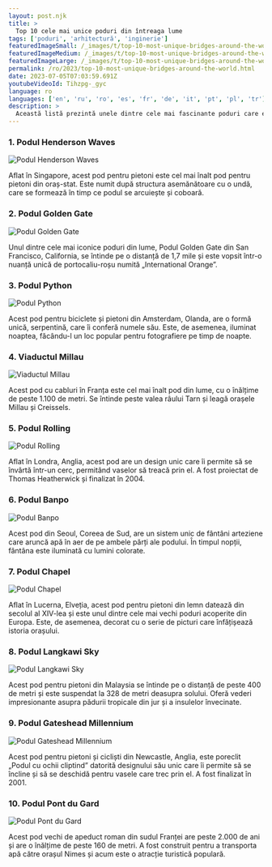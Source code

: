```yaml
---
layout: post.njk
title: >
  Top 10 cele mai unice poduri din întreaga lume
tags: ['poduri', 'arhitectură', 'inginerie']
featuredImageSmall: /_images/t/top-10-most-unique-bridges-around-the-world-cover-ro-small.webp
featuredImageMedium: /_images/t/top-10-most-unique-bridges-around-the-world-cover-ro-medium.webp
featuredImageLarge: /_images/t/top-10-most-unique-bridges-around-the-world-cover-ro-large.webp
permalink: /ro/2023/top-10-most-unique-bridges-around-the-world.html
date: 2023-07-05T07:03:59.691Z
youtubeVideoId: Tihzpg-_gyc
language: ro
languages: ['en', 'ru', 'ro', 'es', 'fr', 'de', 'it', 'pt', 'pl', 'tr']
description: >
  Această listă prezintă unele dintre cele mai fascinante poduri care există în întreaga lume. Fie că este vorba despre designul lor intricate, locație sau scop, aceste poduri sunt sigur că vor lăsa o impresie durabilă.
---
```


### 1. Podul Henderson Waves

![Podul Henderson Waves](/_images/4/487bc04d90ddf841f4d7c3661ee12e7e-medium.webp)

Aflat în Singapore, acest pod pentru pietoni este cel mai înalt pod pentru pietoni din oraș-stat. Este numit după structura asemănătoare cu o undă, care se formează în timp ce podul se arcuiește și coboară.

### 2. Podul Golden Gate

![Podul Golden Gate](/_images/5/5ebb24914f30c12f784634982b33c7b1-medium.webp)

Unul dintre cele mai iconice poduri din lume, Podul Golden Gate din San Francisco, California, se întinde pe o distanță de 1,7 mile și este vopsit într-o nuanță unică de portocaliu-roșu numită „International Orange”.

### 3. Podul Python

![Podul Python](/_images/b/b6dfc91e9e5d530e5acd9d8e5cfce8c9-medium.webp)

Acest pod pentru biciclete și pietoni din Amsterdam, Olanda, are o formă unică, serpentină, care îi conferă numele său. Este, de asemenea, iluminat noaptea, făcându-l un loc popular pentru fotografiere pe timp de noapte.

### 4. Viaductul Millau

![Viaductul Millau](/_images/2/24c1367e072b6f69f5a9735b6bb448d6-medium.webp)

Acest pod cu cabluri în Franța este cel mai înalt pod din lume, cu o înălțime de peste 1.100 de metri. Se întinde peste valea râului Tarn și leagă orașele Millau și Creissels.

### 5. Podul Rolling

![Podul Rolling](/_images/8/85e6cd5f7ad5df1ae008c183178fe40a-medium.webp)

Aflat în Londra, Anglia, acest pod are un design unic care îi permite să se învârtă într-un cerc, permitând vaselor să treacă prin el. A fost proiectat de Thomas Heatherwick și finalizat în 2004.

### 6. Podul Banpo

![Podul Banpo](/_images/9/91c9b2f3cef4ec9569ed3ca0d5197f55-medium.webp)

Acest pod din Seoul, Coreea de Sud, are un sistem unic de fântâni arteziene care aruncă apă în aer de pe ambele părți ale podului. În timpul nopții, fântâna este iluminată cu lumini colorate.

### 7. Podul Chapel

![Podul Chapel](/_images/9/9a83070c2573df0e68c8402892cb45cc-medium.webp)

Aflat în Lucerna, Elveția, acest pod pentru pietoni din lemn datează din secolul al XIV-lea și este unul dintre cele mai vechi poduri acoperite din Europa. Este, de asemenea, decorat cu o serie de picturi care înfățișează istoria orașului.

### 8. Podul Langkawi Sky

![Podul Langkawi Sky](/_images/8/83c01d3bb2f56833b0332dd86ddf6e15-medium.webp)

Acest pod pentru pietoni din Malaysia se întinde pe o distanță de peste 400 de metri și este suspendat la 328 de metri deasupra solului. Oferă vederi impresionante asupra pădurii tropicale din jur și a insulelor învecinate.

### 9. Podul Gateshead Millennium

![Podul Gateshead Millennium](/_images/e/e7990b6af368e302f2bf3081af078b67-medium.webp)

Acest pod pentru pietoni și cicliști din Newcastle, Anglia, este poreclit „Podul cu ochii cliptind” datorită designului său unic care îi permite să se încline și să se deschidă pentru vasele care trec prin el. A fost finalizat în 2001.

### 10. Podul Pont du Gard

![Podul Pont du Gard](/_images/f/f0a0c83f9507c74f04b613b944ced421-medium.webp)

Acest pod vechi de apeduct roman din sudul Franței are peste 2.000 de ani și are o înălțime de peste 160 de metri. A fost construit pentru a transporta apă către orașul Nimes și acum este o atracție turistică populară.

